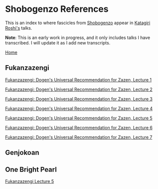# Shobogenzo References

This is an index to where fascicles from [Shobogenzo](glossary#shobogenzo) appear in [Katagiri Roshi's](glossary#katagiri) talks. 

**Note**: This is an early work in progress, and it only includes talks I have transcribed. I will update it as I add new transcripts.

[Home](index.md)

## Fukanzazengi

[Fukanzazengi: Dogen's Universal Recommendation for Zazen, Lecture 1](1979-06-09-Fukanzazengi-Lecture1)

[Fukanzazengi: Dogen's Universal Recommendation for Zazen, Lecture 2](1979-06-10-Fukanzazengi-Lecture2)

[Fukanzazengi: Dogen's Universal Recommendation for Zazen, Lecture 3](1979-06-11-Fukanzazengi-Lecture3)

[Fukanzazengi: Dogen's Universal Recommendation for Zazen, Lecture 4](1979-06-12-Fukanzazengi-Lecture4)

[Fukanzazengi: Dogen's Universal Recommendation for Zazen, Lecture 5](1979-06-13-Fukanzazengi-Lecture5)

[Fukanzazengi: Dogen's Universal Recommendation for Zazen, Lecture 6](1979-06-14-Fukanzazengi-Lecture6)

[Fukanzazengi: Dogen's Universal Recommendation for Zazen, Lecture 7](1979-06-15-Fukanzazengi-Lecture7)

## Genjokoan



## One Bright Pearl

[Fukanzazengi Lecture 5](1979-06-13-Fukanzazengi-Lecture5.md)

